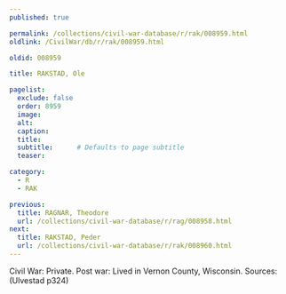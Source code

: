 ```yaml
---
published: true

permalink: /collections/civil-war-database/r/rak/008959.html
oldlink: /CivilWar/db/r/rak/008959.html

oldid: 008959

title: RAKSTAD, Ole

pagelist:
  exclude: false
  order: 8959
  image: 
  alt:
  caption:
  title:
  subtitle:      # Defaults to page subtitle
  teaser:

category: 
  - R 
  - RAK

previous:
  title: RAGNAR, Theodore
  url: /collections/civil-war-database/r/rag/008958.html  
next:
  title: RAKSTAD, Peder
  url: /collections/civil-war-database/r/rak/008960.html   
---
```

Civil War: Private. Post war: Lived in Vernon County, Wisconsin. Sources: (Ulvestad p324)